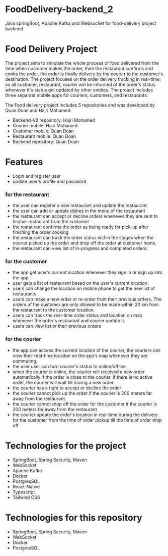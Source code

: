 # FoodDelivery-backend_2
Java springBoot, Apache Kafka and Websocket for food-delivery project backend

# Food Delivery Project
The project aims to simulate the whole process of food delivered from the time when customer makes the order, then the restaurant confirms and cooks the order, the order is finally delivery by the courier to the customer's destination. The project focuses on the order delivery tracking in real-time, so all customer, restaurant, courier will be informed of the order's status whenever it's status get updated by other entities. The project includes three separate mobile apps for couriers, customers, and restaurants.  

The Food delivery project includes 5 repositories and was developed by Quan Doan and Hajri Mohamed.
- Backend-V2 repository: Hajri Mohamed
- Courier mobile: Hajri Mohamed
- Customer mobile: Quan Doan 
- Restaurant mobile: Quan Doan
- Backend repository: Quan Doan
# Features 
- Login and register user
- update user's profile and password
### for the restaurant
- the user can register a new restaurant and update the restaurant
- the user can add or update dishes in the menu of the restaurant
- the restaurant can accept or decline orders whenever they are sent to his/her restaurant from the customer
- the restaurant confirms the order as being ready for pick-up after finishing the order cooking
- the restaurant can track the order status within the stages when the courier picked up the order and drop off the order at customer home.
- the restaurant can view list of in-progress and completed orders.
### for the customer
- the app get user's current location whenever they sign in or sign up into the app
- user gets a list of restaurant based on the user's current location.
- users can change the location on mobile phone to get the new list of restaurants
- users can make a new order or re-order from their previous orders. The orders of the customer are only allowed to be made within 20 km from the restaurant to the customer location.
- users can track the real-time order status and location on map whenever the order's restaurant and courier update it.
- users can view list or their previous orders
### for the courier
- the app can access the current location of the courier, the couriers can view their real-time locaiton on the app's map whenever they are commuting.
- the user user can turn courier's status to online/offline
- when the courier is online, the courier will received a new order automatically if the order is close to the courier, if there is no active order, the courier will wait till having a new order.
- the courier has a right to accept or decline the order
- the courier cannot pick up the order if the courier is 200 meters far away from the restaurant.
- the courier cannot drop off the order for the customer if the courier is 200 meters far away from the restaurant
- the courier update the order's location in real-time during the delivery for the customer from the time of order pickup till the time of order drop off


# Technologies for the project
- SpringBoot, Spring Security, Maven
- WebSocket
- Apache Kafka
- Docker
- PostgresSQL
- React-Native
- Typescript
- Tailwind CSS

# Technologies for this repository
- SpringBoot, Spring Security, Maven
- WebSocket
- Docker
- PostgresSQL

